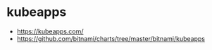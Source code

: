 # kubeapps

- https://kubeapps.com/
- https://github.com/bitnami/charts/tree/master/bitnami/kubeapps

